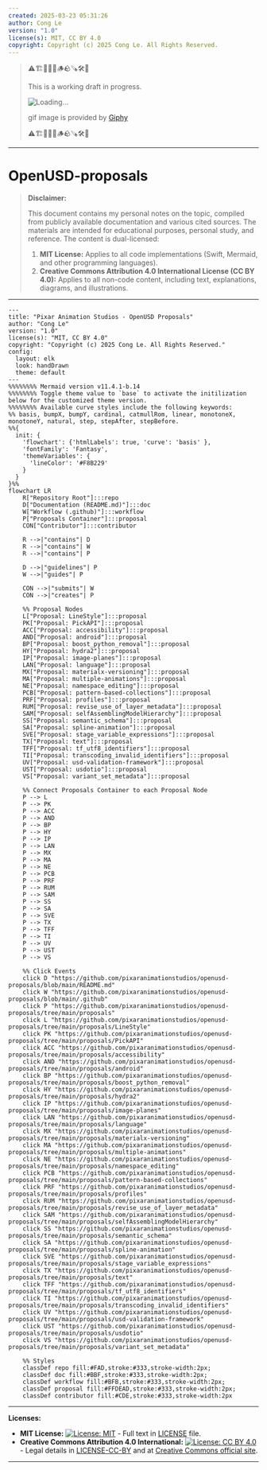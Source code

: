 ```yaml
---
created: 2025-03-23 05:31:26
author: Cong Le
version: "1.0"
license(s): MIT, CC BY 4.0
copyright: Copyright (c) 2025 Cong Le. All Rights Reserved.
---
```


> ⚠️🏗️🚧🦺🧱🪵🪨🪚🛠️👷
> 
> This is a working draft in progress.
> 
> ![Loading...](https://media4.giphy.com/media/v1.Y2lkPTc5MGI3NjExemN3aGhjeTBvN3NodTRzZG8wNWJ4ZHh2ZW9qMmh3cTF2cGpmeGhmNSZlcD12MV9pbnRlcm5hbF9naWZfYnlfaWQmY3Q9Zw/nQdRDGKNgEmPK/giphy.gif)
> 
> gif image is provided by [Giphy](https://giphy.com)
> 
> ⚠️🏗️🚧🦺🧱🪵🪨🪚🛠️👷

----


# OpenUSD-proposals
> **Disclaimer:**
>
> This document contains my personal notes on the topic,
> compiled from publicly available documentation and various cited sources.
> The materials are intended for educational purposes, personal study, and reference.
> The content is dual-licensed:
> 1. **MIT License:** Applies to all code implementations (Swift, Mermaid, and other programming languages).
> 2. **Creative Commons Attribution 4.0 International License (CC BY 4.0):** Applies to all non-code content, including text, explanations, diagrams, and illustrations.
---




```mermaid
---
title: "Pixar Animation Studios - OpenUSD Proposals"
author: "Cong Le"
version: "1.0"
license(s): "MIT, CC BY 4.0"
copyright: "Copyright (c) 2025 Cong Le. All Rights Reserved."
config:
  layout: elk
  look: handDrawn
  theme: default
---
%%%%%%%% Mermaid version v11.4.1-b.14
%%%%%%%% Toggle theme value to `base` to activate the initilization below for the customized theme version.
%%%%%%%% Available curve styles include the following keywords:
%% basis, bumpX, bumpY, cardinal, catmullRom, linear, monotoneX, monotoneY, natural, step, stepAfter, stepBefore.
%%{
  init: {
    'flowchart': {'htmlLabels': true, 'curve': 'basis' },
    'fontFamily': 'Fantasy',
    'themeVariables': {
      'lineColor': '#F8B229'
    }
  }
}%%
flowchart LR
    R["Repository Root"]:::repo
    D["Documentation (README.md)"]:::doc
    W["Workflow (.github)"]:::workflow
    P["Proposals Container"]:::proposal
    CON["Contributor"]:::contributor

    R -->|"contains"| D
    R -->|"contains"| W
    R -->|"contains"| P

    D -->|"guidelines"| P
    W -->|"guides"| P

    CON -->|"submits"| W
    CON -->|"creates"| P

    %% Proposal Nodes
    L["Proposal: LineStyle"]:::proposal
    PK["Proposal: PickAPI"]:::proposal
    ACC["Proposal: accessibility"]:::proposal
    AND["Proposal: android"]:::proposal
    BP["Proposal: boost_python_removal"]:::proposal
    HY["Proposal: hydra2"]:::proposal
    IP["Proposal: image-planes"]:::proposal
    LAN["Proposal: language"]:::proposal
    MX["Proposal: materialx-versioning"]:::proposal
    MA["Proposal: multiple-animations"]:::proposal
    NE["Proposal: namespace_editing"]:::proposal
    PCB["Proposal: pattern-based-collections"]:::proposal
    PRF["Proposal: profiles"]:::proposal
    RUM["Proposal: revise_use_of_layer_metadata"]:::proposal
    SAM["Proposal: selfAssemblingModelHierarchy"]:::proposal
    SS["Proposal: semantic_schema"]:::proposal
    SA["Proposal: spline-animation"]:::proposal
    SVE["Proposal: stage_variable_expressions"]:::proposal
    TX["Proposal: text"]:::proposal
    TFF["Proposal: tf_utf8_identifiers"]:::proposal
    TI["Proposal: transcoding_invalid_identifiers"]:::proposal
    UV["Proposal: usd-validation-framework"]:::proposal
    UST["Proposal: usdotio"]:::proposal
    VS["Proposal: variant_set_metadata"]:::proposal

    %% Connect Proposals Container to each Proposal Node
    P --> L
    P --> PK
    P --> ACC
    P --> AND
    P --> BP
    P --> HY
    P --> IP
    P --> LAN
    P --> MX
    P --> MA
    P --> NE
    P --> PCB
    P --> PRF
    P --> RUM
    P --> SAM
    P --> SS
    P --> SA
    P --> SVE
    P --> TX
    P --> TFF
    P --> TI
    P --> UV
    P --> UST
    P --> VS

    %% Click Events
    click D "https://github.com/pixaranimationstudios/openusd-proposals/blob/main/README.md"
    click W "https://github.com/pixaranimationstudios/openusd-proposals/blob/main/.github"
    click P "https://github.com/pixaranimationstudios/openusd-proposals/tree/main/proposals"
    click L "https://github.com/pixaranimationstudios/openusd-proposals/tree/main/proposals/LineStyle"
    click PK "https://github.com/pixaranimationstudios/openusd-proposals/tree/main/proposals/PickAPI"
    click ACC "https://github.com/pixaranimationstudios/openusd-proposals/tree/main/proposals/accessibility"
    click AND "https://github.com/pixaranimationstudios/openusd-proposals/tree/main/proposals/android"
    click BP "https://github.com/pixaranimationstudios/openusd-proposals/tree/main/proposals/boost_python_removal"
    click HY "https://github.com/pixaranimationstudios/openusd-proposals/tree/main/proposals/hydra2"
    click IP "https://github.com/pixaranimationstudios/openusd-proposals/tree/main/proposals/image-planes"
    click LAN "https://github.com/pixaranimationstudios/openusd-proposals/tree/main/proposals/language"
    click MX "https://github.com/pixaranimationstudios/openusd-proposals/tree/main/proposals/materialx-versioning"
    click MA "https://github.com/pixaranimationstudios/openusd-proposals/tree/main/proposals/multiple-animations"
    click NE "https://github.com/pixaranimationstudios/openusd-proposals/tree/main/proposals/namespace_editing"
    click PCB "https://github.com/pixaranimationstudios/openusd-proposals/tree/main/proposals/pattern-based-collections"
    click PRF "https://github.com/pixaranimationstudios/openusd-proposals/tree/main/proposals/profiles"
    click RUM "https://github.com/pixaranimationstudios/openusd-proposals/tree/main/proposals/revise_use_of_layer_metadata"
    click SAM "https://github.com/pixaranimationstudios/openusd-proposals/tree/main/proposals/selfAssemblingModelHierarchy"
    click SS "https://github.com/pixaranimationstudios/openusd-proposals/tree/main/proposals/semantic_schema"
    click SA "https://github.com/pixaranimationstudios/openusd-proposals/tree/main/proposals/spline-animation"
    click SVE "https://github.com/pixaranimationstudios/openusd-proposals/tree/main/proposals/stage_variable_expressions"
    click TX "https://github.com/pixaranimationstudios/openusd-proposals/tree/main/proposals/text"
    click TFF "https://github.com/pixaranimationstudios/openusd-proposals/tree/main/proposals/tf_utf8_identifiers"
    click TI "https://github.com/pixaranimationstudios/openusd-proposals/tree/main/proposals/transcoding_invalid_identifiers"
    click UV "https://github.com/pixaranimationstudios/openusd-proposals/tree/main/proposals/usd-validation-framework"
    click UST "https://github.com/pixaranimationstudios/openusd-proposals/tree/main/proposals/usdotio"
    click VS "https://github.com/pixaranimationstudios/openusd-proposals/tree/main/proposals/variant_set_metadata"

    %% Styles
    classDef repo fill:#FAD,stroke:#333,stroke-width:2px;
    classDef doc fill:#BBF,stroke:#333,stroke-width:2px;
    classDef workflow fill:#BFB,stroke:#333,stroke-width:2px;
    classDef proposal fill:#FFDEAD,stroke:#333,stroke-width:2px;
    classDef contributor fill:#CDE,stroke:#333,stroke-width:2px

```



---
**Licenses:**

- **MIT License:**  [![License: MIT](https://img.shields.io/badge/License-MIT-yellow.svg)](LICENSE) - Full text in [LICENSE](LICENSE) file.
- **Creative Commons Attribution 4.0 International:** [![License: CC BY 4.0](https://licensebuttons.net/l/by/4.0/88x31.png)](LICENSE-CC-BY) - Legal details in [LICENSE-CC-BY](LICENSE-CC-BY) and at [Creative Commons official site](http://creativecommons.org/licenses/by/4.0/).

---
